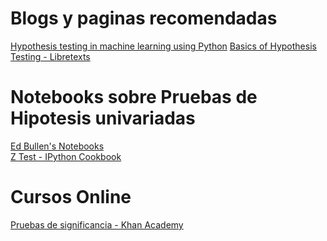 # Blogs y paginas recomendadas

[Hypothesis testing in machine learning using Python](https://towardsdatascience.com/hypothesis-testing-in-machine-learning-using-python-a0dc89e169ce)
[Basics of Hypothesis Testing - Libretexts](https://stats.libretexts.org/Bookshelves/Introductory_Statistics/Book%3A_Statistics_Using_Technology_(Kozak)/07%3A_One-Sample_Inference/7.01%3A_Basics_of_Hypothesis_Testing) <br>

# Notebooks sobre Pruebas de Hipotesis univariadas
[Ed Bullen's Notebooks](https://github.com/edbullen/Hypothesis) <br>
[Z Test - IPython Cookbook](https://github.com/ipython-books/cookbook-2nd/blob/master/chapter07_stats/02_z_test.md)

# Cursos Online
[Pruebas de significancia - Khan Academy](https://es.khanacademy.org/math/ap-statistics/tests-significance-ap#idea-significance-tests) <br>
